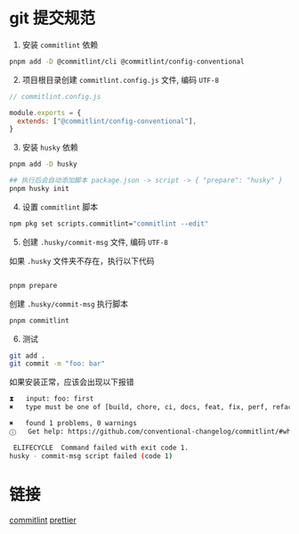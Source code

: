# git 提交规范

1. 安装 `commitlint` 依赖

```sh
pnpm add -D @commitlint/cli @commitlint/config-conventional
```

2. 项目根目录创建 `commitlint.config.js` 文件, 编码 `UTF-8`

```js
// commitlint.config.js

module.exports = {
  extends: ["@commitlint/config-conventional"],
}
```

3. 安装 `husky` 依赖

```sh
pnpm add -D husky

## 执行后会自动添加脚本 package.json -> script -> { "prepare": "husky" }
pnpm husky init
```

4. 设置 `commitlint` 脚本

```sh
npm pkg set scripts.commitlint="commitlint --edit"
```

5. 创建 `.husky/commit-msg` 文件, 编码 `UTF-8`

如果 `.husky` 文件夹不存在，执行以下代码

```sh

pnpm prepare
```

创建 `.husky/commit-msg` 执行脚本
```sh
pnpm commitlint
```

6. 测试

```sh
git add .
git commit -m "foo: bar"
```

如果安装正常，应该会出现以下报错

```sh
⧗   input: foo: first
✖   type must be one of [build, chore, ci, docs, feat, fix, perf, refactor, revert, style, test] [type-enum]

✖   found 1 problems, 0 warnings
ⓘ   Get help: https://github.com/conventional-changelog/commitlint/#what-is-commitlint

 ELIFECYCLE  Command failed with exit code 1.
husky - commit-msg script failed (code 1)
```

# 链接

[commitlint](https://commitlint.js.org/#/)
[prettier](https://prettier.io/docs/en/)
